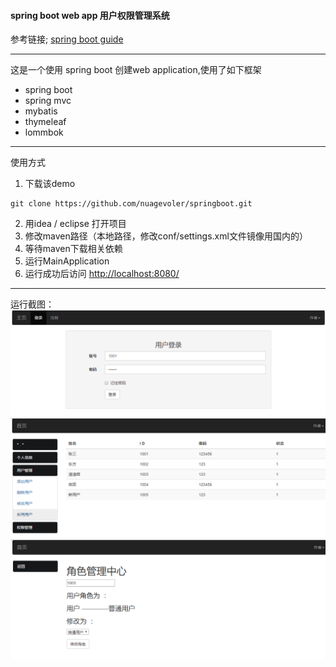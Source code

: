 #### spring boot web app 用户权限管理系统
参考链接; [spring boot guide](https://spring.io/guides/gs/serving-web-content/)

************
这是一个使用 spring boot 创建web application,使用了如下框架
- spring boot  
- spring mvc  
- mybatis
- thymeleaf
- lommbok

************
使用方式  
1. 下载该demo   
```
git clone https://github.com/nuagevoler/springboot.git
```
2. 用idea / eclipse 打开项目  
3. 修改maven路径（本地路径，修改conf/settings.xml文件镜像用国内的）  
4. 等待maven下载相关依赖  
5. 运行MainApplication
6. 运行成功后访问 [http://localhost:8080/](http://localhost:8080/)  

**************
运行截图：  
![1](doc/1.png)
![2](doc/2.png)
![3](doc/3.png)
